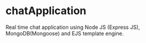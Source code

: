# chatApplication
Real time chat application using Node JS (Express JS), MongoDB(Mongoose) and EJS template engine.
